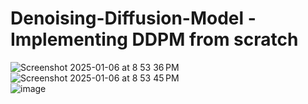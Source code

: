 # Denoising-Diffusion-Model - Implementing DDPM from scratch <br/>
![Screenshot 2025-01-06 at 8 53 36 PM](https://github.com/user-attachments/assets/dae2f6c0-c091-439e-acc1-9bd6618990f9) <br/>
![Screenshot 2025-01-06 at 8 53 45 PM](https://github.com/user-attachments/assets/f1103c50-8752-4850-bd9b-36e98b995c21) <br/>
![image](https://github.com/user-attachments/assets/1566e8e0-ac9d-4d06-9025-144220c4dec0)

